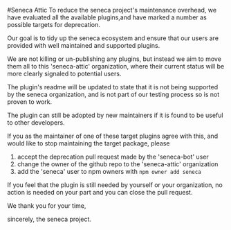 #Seneca Attic
To reduce the seneca project's maintenance overhead, we have evaluated all the available plugins,and have marked a number as possible targets for deprecation.

Our goal is to tidy up the seneca ecosystem and ensure that our users are provided with well maintained and supported plugins.

We are not killing or un-publishing any plugins, but instead we aim to move them all to this 'seneca-attic' organization, where their current status will be more clearly signaled to potential users.

The plugin's readme will be updated to state that it is not being supported by the seneca organization, and is not part of our testing process so is not proven to work.

The plugin can still be adopted by new maintainers if it is found to be useful to other developers.

If you as the maintainer of one of these target plugins agree with this, and would like to stop maintaining the target package, please

1. accept the deprecation pull request made by the 'seneca-bot' user
2. change the owner of the github repo to the 'seneca-attic' organization
3. add the 'seneca' user to npm owners with `npm owner add seneca`

If you feel that the plugin is still needed by yourself or your organization,
no action is needed on your part and you can close the pull request.

We thank you for your time,

sincerely, the seneca project.
